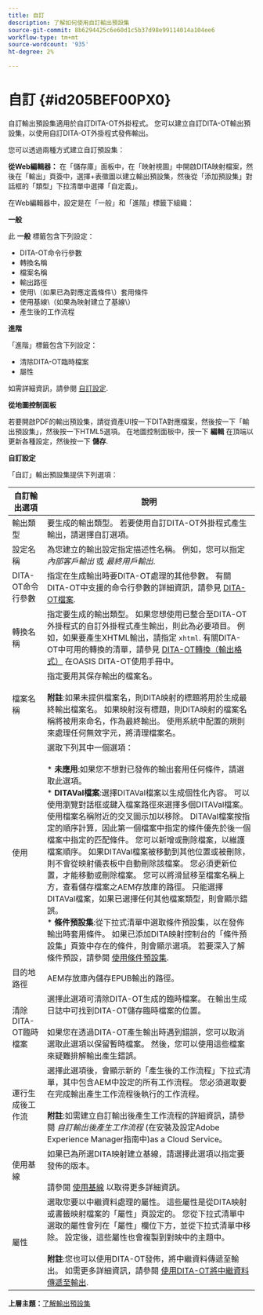 ```yaml
---
title: 自訂
description: 了解如何使用自訂輸出預設集
source-git-commit: 8b6294425c6e60d1c5b37d98e99114014a104ee6
workflow-type: tm+mt
source-wordcount: '935'
ht-degree: 2%

---
```



# 自訂 {#id205BEF00PX0}

自訂輸出預設集適用於自訂DITA-OT外掛程式。 您可以建立自訂DITA-OT輸出預設集，以使用自訂DITA-OT外掛程式發佈輸出。

您可以透過兩種方式建立自訂預設集：

**從Web編輯器：** 在「儲存庫」面板中，在「映射視圖」中開啟DITA映射檔案，然後在「輸出」頁簽中，選擇+表徵圖以建立輸出預設集，然後從「添加預設集」對話框的「類型」下拉清單中選擇「自定義」。

在Web編輯器中，設定是在「一般」和「進階」標籤下組織：

**一般**

此 **一般** 標籤包含下列設定：

- DITA-OT命令行參數
- 轉換名稱
- 檔案名稱
- 輸出路徑
- 使用\（如果已為對應定義條件\）套用條件
- 使用基線\（如果為映射建立了基線\）
- 產生後的工作流程

**進階**

「進階」標籤包含下列設定：

- 清除DITA-OT臨時檔案
- 屬性

如需詳細資訊，請參閱 [自訂設定](#id231KJA00REJ).

**從地圖控制面板**

若要開啟PDF的輸出預設集，請從資產UI按一下DITA對應檔案，然後按一下「輸出預設集」，然後按一下HTML5選項。 在地圖控制面板中，按一下 **編輯** 在頂端以更新各種設定，然後按一下 **儲存**.

**自訂設定**

「自訂」輸出預設集提供下列選項：

| 自訂輸出選項 | 說明 |
| --- | --- |
| 輸出類型 | 要生成的輸出類型。 若要使用自訂DITA-OT外掛程式產生輸出，請選擇自訂選項。 |
| 設定名稱 | 為您建立的輸出設定指定描述性名稱。 例如，您可以指定 _內部客戶輸出_ 或 _最終用戶輸出_. |
| DITA-OT命令行參數 | 指定在生成輸出時要DITA-OT處理的其他參數。 有關DITA-OT中支援的命令行參數的詳細資訊，請參見 [DITA-OT檔案](https://www.dita-ot.org/). |
| 轉換名稱 | 指定要生成的輸出類型。 如果您想使用已整合至DITA-OT外掛程式的自訂外掛程式產生輸出，則此為必要項目。 例如，如果要產生XHTML輸出，請指定 `xhtml`. 有關DITA-OT中可用的轉換的清單，請參見 [DITA-OT轉換（輸出格式）](http://www.dita-ot.org/2.3/user-guide/AvailableTransforms.html) 在OASIS DITA-OT使用手冊中。 |
| 檔案名稱 | 指定要用其保存輸出的檔案名。<br><br>**附註**:如果未提供檔案名，則DITA映射的標題將用於生成最終輸出檔案名。 如果映射沒有標題，則DITA映射的檔案名稱將被用來命名，作為最終輸出。 使用系統中配置的規則來處理任何無效字元，將清理檔案名。 |
| 使用 | 選取下列其中一個選項：<br><br>* **未應用**:如果您不想對已發佈的輸出套用任何條件，請選取此選項。<br>* **DITAVal檔案**:選擇DITAVal檔案以生成個性化內容。 可以使用瀏覽對話框或鍵入檔案路徑來選擇多個DITAVal檔案。 使用檔案名稱附近的交叉圖示加以移除。 DITAVal檔案按指定的順序計算，因此第一個檔案中指定的條件優先於後一個檔案中指定的匹配條件。 您可以新增或刪除檔案，以維護檔案順序。 如果DITAVal檔案被移動到其他位置或被刪除，則不會從映射儀表板中自動刪除該檔案。 您必須更新位置，才能移動或刪除檔案。 您可以將滑鼠移至檔案名稱上方，查看儲存檔案之AEM存放庫的路徑。 只能選擇DITAVal檔案，如果已選擇任何其他檔案類型，則會顯示錯誤。<br>* **條件預設集**:從下拉式清單中選取條件預設集，以在發佈輸出時套用條件。 如果已添加DITA映射控制台的「條件預設集」頁簽中存在的條件，則會顯示選項。 若要深入了解條件預設，請參閱 [使用條件預設集](generate-output-use-condition-presets.md#id1825FL004PN). |
| 目的地路徑 | AEM存放庫內儲存EPUB輸出的路徑。 |
| 清除DITA-OT臨時檔案 | 選擇此選項可清除DITA-OT生成的臨時檔案。 在輸出生成日誌中可找到DITA-OT儲存臨時檔案的位置。<br><br>如果您在透過DITA-OT產生輸出時遇到錯誤，您可以取消選取此選項以保留暫時檔案。 然後，您可以使用這些檔案來疑難排解輸出產生錯誤。 |
| 運行生成後工作流 | 選擇此選項後，會顯示新的「產生後的工作流程」下拉式清單，其中包含AEM中設定的所有工作流程。 您必須選取要在完成輸出產生工作流程後執行的工作流程。<br><br>**附註**:如需建立自訂輸出後產生工作流程的詳細資訊，請參閱 _自訂輸出後產生工作流程_ (在安裝及設定Adobe Experience Manager指南中)as a Cloud Service。 |
| 使用基線 | 如果已為所選DITA映射建立基線，請選擇此選項以指定要發佈的版本。<br><br>請參閱 [使用基線](generate-output-use-baseline-for-publishing.md#id1825FI0J0PF) 以取得更多詳細資訊。 |
| 屬性 | 選取您要以中繼資料處理的屬性。 這些屬性是從DITA映射或書籤映射檔案的「屬性」頁設定的。 您從下拉式清單中選取的屬性會列在「屬性」欄位下方，並從下拉式清單中移除。 設定後，這些屬性也會複製到對映中的主題中。<br><br>**附註**:您也可以使用DITA-OT發佈，將中繼資料傳遞至輸出。 如需更多詳細資訊，請參閱 [使用DITA-OT將中繼資料傳遞至輸出](pass-metadata-dita-ot.md#id21BJ00QD0XA). |

**上層主題：**[&#x200B;了解輸出預設集](generate-output-understand-presets.md)

